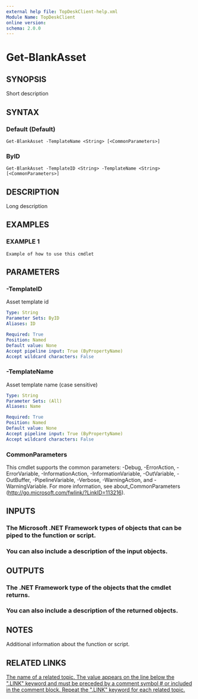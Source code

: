 ```yaml
---
external help file: TopDeskClient-help.xml
Module Name: TopDeskClient
online version:
schema: 2.0.0
---
```


# Get-BlankAsset

## SYNOPSIS
Short description

## SYNTAX

### Default (Default)
```
Get-BlankAsset -TemplateName <String> [<CommonParameters>]
```

### ByID
```
Get-BlankAsset -TemplateID <String> -TemplateName <String> [<CommonParameters>]
```

## DESCRIPTION
Long description

## EXAMPLES

### EXAMPLE 1
```
Example of how to use this cmdlet
```

## PARAMETERS

### -TemplateID
Asset template id

```yaml
Type: String
Parameter Sets: ByID
Aliases: ID

Required: True
Position: Named
Default value: None
Accept pipeline input: True (ByPropertyName)
Accept wildcard characters: False
```

### -TemplateName
Asset template name (case sensitive)

```yaml
Type: String
Parameter Sets: (All)
Aliases: Name

Required: True
Position: Named
Default value: None
Accept pipeline input: True (ByPropertyName)
Accept wildcard characters: False
```

### CommonParameters
This cmdlet supports the common parameters: -Debug, -ErrorAction, -ErrorVariable, -InformationAction, -InformationVariable, -OutVariable, -OutBuffer, -PipelineVariable, -Verbose, -WarningAction, and -WarningVariable. For more information, see about_CommonParameters (http://go.microsoft.com/fwlink/?LinkID=113216).

## INPUTS

### The Microsoft .NET Framework types of objects that can be piped to the function or script.
### You can also include a description of the input objects.
## OUTPUTS

### The .NET Framework type of the objects that the cmdlet returns.
### You can also include a description of the returned objects.
## NOTES
Additional information about the function or script.

## RELATED LINKS

[The name of a related topic. The value appears on the line below the ".LINK" keyword and must be preceded by a comment symbol # or included in the comment block.
Repeat the ".LINK" keyword for each related topic.]()


